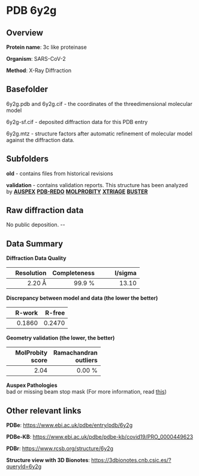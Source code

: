 # PDB 6y2g

## Overview

**Protein name**: 3c like proteinase

**Organism**: SARS-CoV-2

**Method**: X-Ray Diffraction



## Basefolder

6y2g.pdb and 6y2g.cif - the coordinates of the threedimensional molecular model

6y2g-sf.cif - deposited diffraction data for this PDB entry

6y2g.mtz - structure factors after automatic refinement of molecular model against the diffraction data.

## Subfolders



**old** - contains files from historical revisions

**validation** - contains validation reports. This structure has been analyzed by [**AUSPEX**](https://github.com/thorn-lab/coronavirus_structural_task_force/tree/master/pdb/3c_like_proteinase/SARS-CoV-2/6y2g/validation/auspex) [**PDB-REDO**](https://github.com/thorn-lab/coronavirus_structural_task_force/tree/master/pdb/3c_like_proteinase/SARS-CoV-2/6y2g/validation/pdb-redo) [**MOLPROBITY**](https://github.com/thorn-lab/coronavirus_structural_task_force/tree/master/pdb/3c_like_proteinase/SARS-CoV-2/6y2g/validation/molprobity) [**XTRIAGE**](https://github.com/thorn-lab/coronavirus_structural_task_force/blob/master/pdb/3c_like_proteinase/SARS-CoV-2/6y2g/validation/Xtriage_output.log) [**BUSTER**](https://www.globalphasing.com/buster/wiki/index.cgi?Covid19Pdb6Y2G) 



## Raw diffraction data

No public deposition. --<br> 

## Data Summary
**Diffraction Data Quality**

|   | Resolution | Completeness| I/sigma |
|---|-------------:|----------------:|--------------:|
|   |2.20 Å|99.9  %|<img width=50/>13.10|

**Discrepancy between model and data (the lower the better)**

|   | **R-work**| **R-free**   
|---|-------------:|----------------:|           
||  0.1860|  0.2470|

**Geometry validation (the lower, the better)**

|   |**MolProbity<br>score**| **Ramachandran<br>outliers** 
|---|-------------:|----------------:|
||  2.04|  0.00 %|

**Auspex Pathologies**<br> bad or missing beam stop mask (For more information, read [this](https://github.com/thorn-lab/coronavirus_structural_task_force/blob/master/pdb/3c_like_proteinase/SARS-CoV-2/6y2g/validation/auspex/6y2g_auspex_comments.txt))

 



## Other relevant links 
**PDBe**:  https://www.ebi.ac.uk/pdbe/entry/pdb/6y2g

**PDBe-KB**: https://www.ebi.ac.uk/pdbe/pdbe-kb/covid19/PRO_0000449623 
 
**PDBr**: https://www.rcsb.org/structure/6y2g 

**Structure view with 3D Bionotes**: https://3dbionotes.cnb.csic.es/?queryId=6y2g


